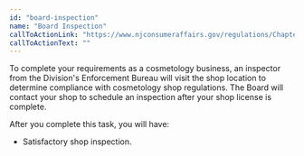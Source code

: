 ```yaml
---
id: "board-inspection"
name: "Board Inspection"
callToActionLink: "https://www.njconsumeraffairs.gov/regulations/Chapter-28-Board-of-Cosmetology-and-Hairstyling.pdf"
callToActionText: ""
---
```


To complete your requirements as a cosmetology business, an inspector from the Division's Enforcement Bureau will visit the shop location to determine compliance with cosmetology shop regulations. The Board will contact your shop to schedule an inspection after your shop license is complete.

After you complete this task, you will have:
- Satisfactory shop inspection.
